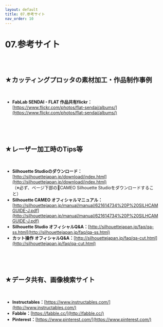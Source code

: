 ```yaml
---
layout: default
title: 07.参考サイト
nav_order: 10
---
```


# 07.参考サイト
<br><br>

## ★カッティングプロッタの素材加工・作品制作事例
<br>

* **FabLab SENDAI - FLAT 作品共有flickr：**[https://www.flickr.com/photos/flat-sendai/albums/](https://www.flickr.com/photos/flat-sendai/albums/)

<br>
<br>
<br>

## ★レーザー加工時のTips等
<br>

* **Silhouette Studioのダウンロード：**[http://silhouettejapan.jp/download/index.html](http://silhouettejapan.jp/download/index.html)<br> （※必ず、ページ下部のCAMEO Silhouette Studioをダウンロードすること）
* **Silhouette CAMEO オフィシャルマニュアル：**[http://silhouettejapan.jp/manual/manual/621614734%20P%20SILHCAMGUIDE-J.pdf](http://silhouettejapan.jp/manual/manual/621614734%20P%20SILHCAMGUIDE-J.pdf)
* **Silhouette Studio オフィシャルQ&A：**[http://silhouettejapan.jp/faq/qa-ss.html](http://silhouettejapan.jp/faq/qa-ss.html)
* **カット操作 オフィシャルQ&A：**[http://silhouettejapan.jp/faq/qa-cut.html](http://silhouettejapan.jp/faq/qa-cut.html)
<br>
<br>
<br>

## ★データ共有、画像検索サイト
<br>

* **Instructables：**[https://www.instructables.com/](http://www.instructables.com/)
* **Fabble：**[https://fabble.cc/](http://fabble.cc/)
* **Pinterest：**[https://www.pinterest.com/](https://www.pinterest.com/)
